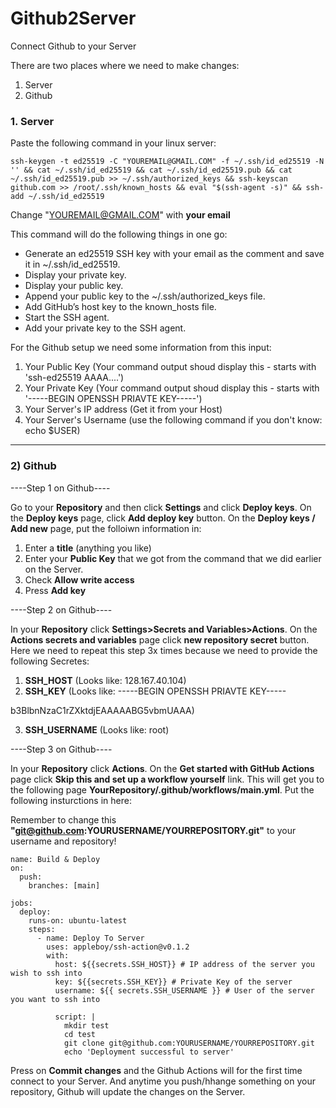 # Github2Server
Connect Github to your Server

There are two places where we need to make changes:
1. Server
2. Github

### 1. Server

Paste the following command in your linux server:

`ssh-keygen -t ed25519 -C "YOUREMAIL@GMAIL.COM" -f ~/.ssh/id_ed25519 -N '' && cat ~/.ssh/id_ed25519 && cat ~/.ssh/id_ed25519.pub && cat ~/.ssh/id_ed25519.pub >> ~/.ssh/authorized_keys && ssh-keyscan github.com >> /root/.ssh/known_hosts && eval "$(ssh-agent -s)" && ssh-add ~/.ssh/id_ed25519`

Change "YOUREMAIL@GMAIL.COM" with **your email**

This command will do the following things in one go:

- Generate an ed25519 SSH key with your email as the comment and save it in ~/.ssh/id_ed25519.
- Display your private key.
- Display your public key.
- Append your public key to the ~/.ssh/authorized_keys file.
- Add GitHub’s host key to the known_hosts file.
- Start the SSH agent.
- Add your private key to the SSH agent.

For the Github setup we need some information from this input:
1. Your Public Key (Your command output shoud display this - starts with 'ssh-ed25519 AAAA....')
2. Your Private Key (Your command output shoud display this - starts with '-----BEGIN OPENSSH PRIAVTE KEY-----')
3. Your Server's IP address (Get it from your Host)
4. Your Server's Username (use the following command if you don't know: echo $USER)


---

### 2) Github

----Step 1 on Github----

Go to your **Repository** and then click **Settings** and click **Deploy keys**.
On the **Deploy keys** page, click **Add deploy key** button.
On the **Deploy keys / Add new** page, put the folloiwn information in:
  1. Enter a **title** (anything you like)
  2. Enter your **Public Key** that we got from the command that we did earlier on the Server.
  3. Check **Allow write access**
  4. Press **Add key**



----Step 2 on Github----

In your **Repository** click **Settings>Secrets and Variables>Actions**.
On the **Actions secrets and variables** page click **new repository secret** button. Here we need to repeat this step 3x times because we need to provide the following Secretes:
1. **SSH_HOST** (Looks like: 128.167.40.104)
2. **SSH_KEY** (Looks like: -----BEGIN OPENSSH PRIAVTE KEY-----

b3BlbnNzaC1rZXktdjEAAAAABG5vbmUAAA)

3. **SSH_USERNAME** (Looks like: root)



----Step 3 on Github----

In your **Repository** click **Actions**.
On the **Get started with GitHub Actions** page click **Skip this and set up a workflow yourself** link.
This will get you to the following page **YourRepository/.github/workflows/main.yml**. Put the following insturctions in here:

Remember to change this **"git@github.com:YOURUSERNAME/YOURREPOSITORY.git"** to your username and repository!

```
name: Build & Deploy
on:
  push:
    branches: [main]

jobs:
  deploy:
    runs-on: ubuntu-latest
    steps:
      - name: Deploy To Server
        uses: appleboy/ssh-action@v0.1.2
        with:
          host: ${{secrets.SSH_HOST}} # IP address of the server you wish to ssh into
          key: ${{secrets.SSH_KEY}} # Private Key of the server
          username: ${{ secrets.SSH_USERNAME }} # User of the server you want to ssh into
     
          script: |
            mkdir test 
            cd test 
            git clone git@github.com:YOURUSERNAME/YOURREPOSITORY.git
            echo 'Deployment successful to server'
```

Press on **Commit changes** and the Github Actions will for the first time connect to your Server. And anytime you push/hhange something on your repository, Github will update the changes on the Server.

